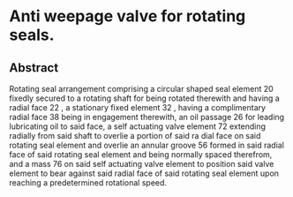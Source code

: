 # Anti weepage valve for rotating seals.

## Abstract
Rotating seal arrangement comprising a circular shaped seal element 20 fixedly secured to a rotating shaft for being rotated therewith and having a radial face 22 , a stationary fixed element 32 , having a complimentary radial face 38 being in engagement therewith, an oil passage 26 for leading lubricating oil to said face, a self actuating valve element 72 extending radially from said shaft to overlie a portion of said ra dial face on said rotating seal element and overlie an annular groove 56 formed in said radial face of said rotating seal element and being normally spaced therefrom, and a mass 76 on said self actuating valve element to position said valve element to bear against said radial face of said rotating seal element upon reaching a predetermined rotational speed.